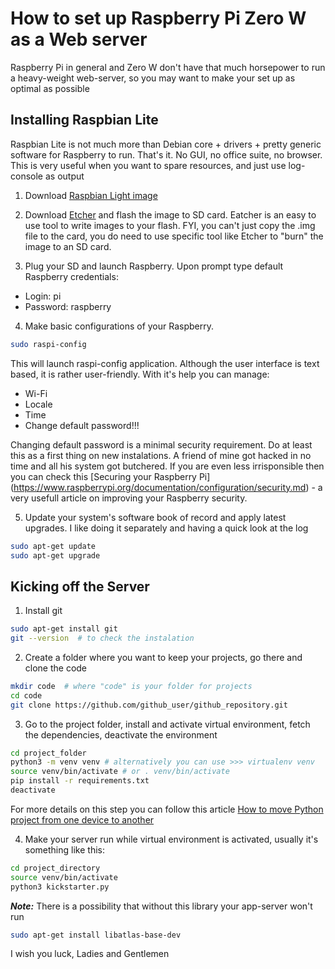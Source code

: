 # How to set up Raspberry Pi Zero W as a Web server
Raspberry Pi in general and Zero W don't have that much horsepower to run a heavy-weight web-server, so you may want to make your set up as optimal as possible

## Installing Raspbian Lite
Raspbian Lite is not much more than Debian core + drivers + pretty generic software for Raspberry to run. That's it. No GUI, no office suite, no browser. This is very useful when you want to spare resources, and just use log-console as output

1. Download [Raspbian Light image](https://www.raspberrypi.org/downloads/raspbian/)

2. Download [Etcher](https://www.balena.io/etcher/) and flash the image to SD card. Eatcher is an easy to use tool to write images to your flash. FYI, you can't just copy the .img file to the card, you do need to use specific tool like Etcher to "burn" the image to an SD card.

3. Plug your SD and launch Raspberry. Upon prompt type default Raspberry credentials:
- Login: pi
- Password: raspberry

4. Make basic configurations of your Raspberry.
```bash
sudo raspi-config
```
This will launch raspi-config application. Although the user interface is text based, it is rather user-friendly. With it's help you can manage:
- Wi-Fi
- Locale
- Time
- Change default password!!! 

Changing default password is a minimal security requirement. Do at least this as a first thing on new instalations. A friend of mine got hacked in no time and all his system got butchered. If you are even less irrisponsible then you can check this [Securing your Raspberry Pi] (https://www.raspberrypi.org/documentation/configuration/security.md) - a very usefull article on improving your Raspberry security.

5. Update your system's software book of record and apply latest upgrades. I like doing it separately and having a quick look at the log
```bash
sudo apt-get update
sudo apt-get upgrade
```

## Kicking off the Server

1. Install git
```bash
sudo apt-get install git
git --version  # to check the instalation
```

2. Create a folder where you want to keep your projects, go there and clone the code
```bash
mkdir code  # where "code" is your folder for projects
cd code
git clone https://github.com/github_user/github_repository.git
```

3. Go to the project folder, install and activate virtual environment, fetch the dependencies, deactivate the environment
```bash
cd project_folder
python3 -m venv venv # alternatively you can use >>> virtualenv venv
source venv/bin/activate # or . venv/bin/activate
pip install -r requirements.txt
deactivate
```

For more details on this step you can follow this article [How to move Python project from one device to another](https://github.com/shamanengine/shamanengine.github.io/blob/master/venv.md#how-to-move-python-project-from-one-device-to-another)

4. Make your server run while virtual environment is activated, usually it's something like this:
```bash
cd project_directory
source venv/bin/activate
python3 kickstarter.py
```

**_Note:_** There is a possibility that without this library your app-server won't run
```bash
sudo apt-get install libatlas-base-dev
```

I wish you luck, Ladies and Gentlemen
